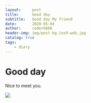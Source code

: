 ```yaml
---
layout:     post
title:      Good day
subtitle:   Good day My friend
date:       2020-05-04
author:     coder6886
header-img: img/post-bg-ios9-web.jpg
catalog: true
tags:
    - diary
---
```

# Good day

Nice to meet you.

![](https://coder6886.github.io/assets/img/2020-05-04/about-coder6886-gentle.jpg)